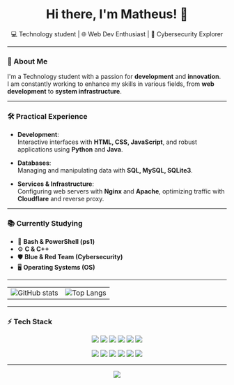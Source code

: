 <h1 align="center">Hi there, I'm Matheus! 👋</h1>

<p align="center">
  💻 Technology student | 🌐 Web Dev Enthusiast | 🔐 Cybersecurity Explorer
</p>

---
### 🚀 About Me  
I'm a Technology student with a passion for **development** and **innovation**.  
I am constantly working to enhance my skills in various fields, from **web development** to **system infrastructure**.

---
### 🛠️ Practical Experience  

- **Development**:  
  Interactive interfaces with **HTML, CSS, JavaScript**, and robust applications using **Python** and **Java**.  

- **Databases**:  
  Managing and manipulating data with **SQL, MySQL, SQLite3**.  

- **Services & Infrastructure**:  
  Configuring web servers with **Nginx** and **Apache**, optimizing traffic with **Cloudflare** and reverse proxy.  

---
### 📚 Currently Studying
- 💠 **Bash & PowerShell (ps1)**  
- ⚙️ **C & C++**  
- 🛡️ **Blue & Red Team (Cybersecurity)**  
- 🖥️ **Operating Systems (OS)**  

---
<p align="center">
  <table>
    <tr>
      <td>
        <img src="https://github-readme-stats.vercel.app/api?username=Matheus07B&show_icons=true&theme=radical" alt="GitHub stats" />
      </td>
      <td>
        <img src="https://github-readme-stats.vercel.app/api/top-langs/?username=Matheus07B&layout=donut&theme=radical&hide=html,css" alt="Top Langs" />
      </td>
    </tr>
  </table>
</p>

---
### ⚡ Tech Stack  

<p align="center">
  <!-- Web & Dev -->
  <img src="https://img.shields.io/badge/HTML5-E34F26?style=for-the-badge&logo=html5&logoColor=white" />
  <img src="https://img.shields.io/badge/CSS3-1572B6?style=for-the-badge&logo=css3&logoColor=white" />
  <img src="https://img.shields.io/badge/JavaScript-F7DF1E?style=for-the-badge&logo=javascript&logoColor=black" />
  <img src="https://img.shields.io/badge/Python-3776AB?style=for-the-badge&logo=python&logoColor=white" />
  <img src="https://img.shields.io/badge/Java-007396?style=for-the-badge&logo=java&logoColor=white" />
  <img src="https://img.shields.io/badge/SQL-4479A1?style=for-the-badge&logo=database&logoColor=white" />
</p>

<p align="center">
  <!-- Infra & Low-level -->
  <img src="https://img.shields.io/badge/C-00599C?style=for-the-badge&logo=c&logoColor=white" />
  <img src="https://img.shields.io/badge/C++-00599C?style=for-the-badge&logo=cplusplus&logoColor=white" />
  <img src="https://img.shields.io/badge/Assembly-6E4C13?style=for-the-badge&logo=asm&logoColor=white" />
  <img src="https://img.shields.io/badge/Bash-4EAA25?style=for-the-badge&logo=gnu-bash&logoColor=white" />
  <img src="https://img.shields.io/badge/PowerShell-5391FE?style=for-the-badge&logo=powershell&logoColor=white" />
  <img src="https://img.shields.io/badge/Linux-FCC624?style=for-the-badge&logo=linux&logoColor=black" />
</p>

---
<p align="center">
  <a href="https://github.com/Matheus07B">
    <img src="https://img.shields.io/github/followers/Matheus07B?label=Follow&style=social" />
  </a>
</p>
